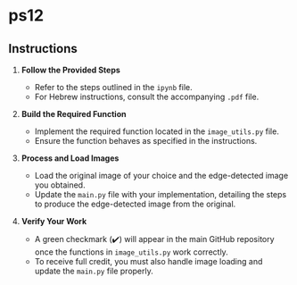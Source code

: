 # ps12

## Instructions  

1. **Follow the Provided Steps**  
   - Refer to the steps outlined in the `ipynb` file.  
   - For Hebrew instructions, consult the accompanying `.pdf` file.  

2. **Build the Required Function**  
   - Implement the required function located in the `image_utils.py` file.  
   - Ensure the function behaves as specified in the instructions.  

3. **Process and Load Images**  
   - Load the original image of your choice and the edge-detected image you obtained.  
   - Update the `main.py` file with your implementation, detailing the steps to produce the edge-detected image from the original.  

4. **Verify Your Work**  
   - A green checkmark (✔️) will appear in the main GitHub repository once the functions in `image_utils.py` work correctly.  
   - To receive full credit, you must also handle image loading and update the `main.py` file properly.  
